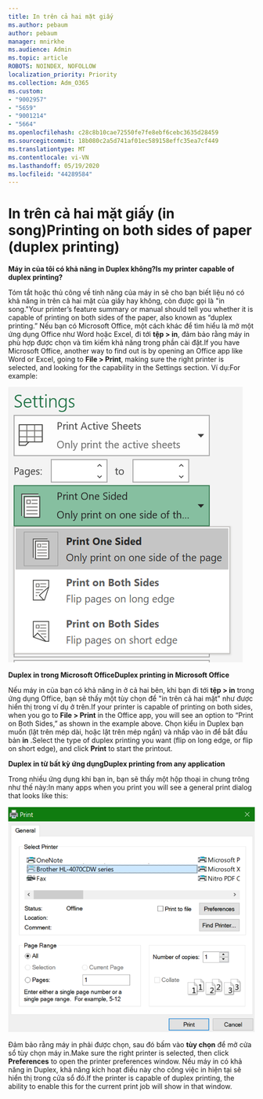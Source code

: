 ```yaml
---
title: In trên cả hai mặt giấy
ms.author: pebaum
author: pebaum
manager: mnirkhe
ms.audience: Admin
ms.topic: article
ROBOTS: NOINDEX, NOFOLLOW
localization_priority: Priority
ms.collection: Adm_O365
ms.custom:
- "9002957"
- "5659"
- "9001214"
- "5664"
ms.openlocfilehash: c28c8b10cae72550fe7fe8ebf6cebc3635d28459
ms.sourcegitcommit: 18b080c2a5d741af01ec589158effc35ea7cf449
ms.translationtype: MT
ms.contentlocale: vi-VN
ms.lasthandoff: 05/19/2020
ms.locfileid: "44289584"
---
```

# <a name="printing-on-both-sides-of-paper-duplex-printing"></a><span data-ttu-id="51f78-102">In trên cả hai mặt giấy (in song)</span><span class="sxs-lookup"><span data-stu-id="51f78-102">Printing on both sides of paper (duplex printing)</span></span>

<span data-ttu-id="51f78-103">**Máy in của tôi có khả năng in Duplex không?**</span><span class="sxs-lookup"><span data-stu-id="51f78-103">**Is my printer capable of duplex printing?**</span></span>

<span data-ttu-id="51f78-104">Tóm tắt hoặc thủ công về tính năng của máy in sẽ cho bạn biết liệu nó có khả năng in trên cả hai mặt của giấy hay không, còn được gọi là "in song."</span><span class="sxs-lookup"><span data-stu-id="51f78-104">Your printer’s feature summary or manual should tell you whether it is capable of printing on both sides of the paper, also known as “duplex printing.”</span></span> <span data-ttu-id="51f78-105">Nếu bạn có Microsoft Office, một cách khác để tìm hiểu là mở một ứng dụng Office như Word hoặc Excel, đi tới **tệp > in**, đảm bảo rằng máy in phù hợp được chọn và tìm kiếm khả năng trong phần cài đặt.</span><span class="sxs-lookup"><span data-stu-id="51f78-105">If you have Microsoft Office, another way to find out is by opening an Office app like Word or Excel, going to **File > Print**, making sure the right printer is selected, and looking for the capability in the Settings section.</span></span> <span data-ttu-id="51f78-106">Ví dụ:</span><span class="sxs-lookup"><span data-stu-id="51f78-106">For example:</span></span> 

![Thiết đặt máy in](media/print-settings.png)

<span data-ttu-id="51f78-108">**Duplex in trong Microsoft Office**</span><span class="sxs-lookup"><span data-stu-id="51f78-108">**Duplex printing in Microsoft Office**</span></span>

<span data-ttu-id="51f78-109">Nếu máy in của bạn có khả năng in ở cả hai bên, khi bạn đi tới **tệp > in** trong ứng dụng Office, bạn sẽ thấy một tùy chọn để "in trên cả hai mặt" như được hiển thị trong ví dụ ở trên.</span><span class="sxs-lookup"><span data-stu-id="51f78-109">If your printer is capable of printing on both sides, when you go to **File > Print** in the Office app, you will see an option to “Print on Both Sides,” as shown in the example above.</span></span>  <span data-ttu-id="51f78-110">Chọn kiểu in Duplex bạn muốn (lật trên mép dài, hoặc lật trên mép ngắn) và nhấp vào in để bắt đầu bản **in** .</span><span class="sxs-lookup"><span data-stu-id="51f78-110">Select the type of duplex printing you want (flip on long edge, or flip on short edge), and click **Print** to start the printout.</span></span>

<span data-ttu-id="51f78-111">**Duplex in từ bất kỳ ứng dụng**</span><span class="sxs-lookup"><span data-stu-id="51f78-111">**Duplex printing from any application**</span></span>

<span data-ttu-id="51f78-112">Trong nhiều ứng dụng khi bạn in, bạn sẽ thấy một hộp thoại in chung trông như thế này:</span><span class="sxs-lookup"><span data-stu-id="51f78-112">In many apps when you print you will see a general print dialog that looks like this:</span></span> 

![Hộp thoại in](media/print-dialog.png)

<span data-ttu-id="51f78-114">Đảm bảo rằng máy in phải được chọn, sau đó bấm vào **tùy chọn** để mở cửa sổ tùy chọn máy in.</span><span class="sxs-lookup"><span data-stu-id="51f78-114">Make sure the right printer is selected, then click **Preferences** to open the printer preferences window.</span></span> <span data-ttu-id="51f78-115">Nếu máy in có khả năng in Duplex, khả năng kích hoạt điều này cho công việc in hiện tại sẽ hiển thị trong cửa sổ đó.</span><span class="sxs-lookup"><span data-stu-id="51f78-115">If the printer is capable of duplex printing, the ability to enable this for the current print job will show in that window.</span></span>
